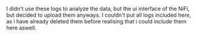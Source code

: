 I didn't use these logs to analyze the data, but the ui interface of the NiFi, but decided to upload them anyways. I couldn't put all logs included here, as i have already deleted them before realising that i could include them here aswell.
